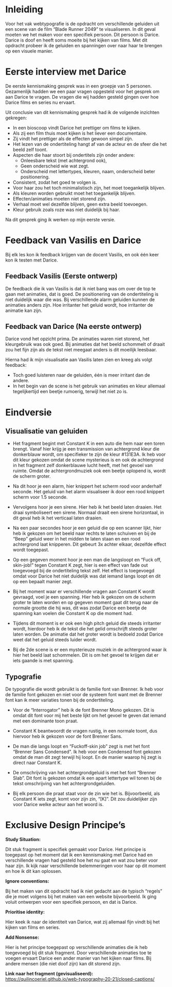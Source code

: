 # Inleiding

Voor het vak webtypografie is de opdracht om verschillende geluiden uit een scene van de film “Blade Runner 2049” te visualiseren. In dit geval moeten we het maken voor een specifiek persoon. Dit persoon is Darice. Darice is doof en heeft soms moeite bij het kijken van films. Met dit opdracht probeer ik de geluiden en spanningen over naar haar te brengen op een visuele manier.

# Eerste interview met Darice

De eerste kennismaking gesprek was in een groepje van 5 personen. Gezamenlijk hadden we een paar vragen opgesteld voor het gesprek om aan Darice te vragen. De vragen die wij hadden gesteld gingen over hoe Darice films en series nu ervaart.

Uit conclusie van dit kennismaking gesprek had ik de volgende inzichten gekregen:

- In een bioscoop vindt Darice het prettiger om films te kijken.
- Als zij een film thuis moet kijken is het liever een documentaire.
- Zij vindt het prettiger als de effecten gewoon simpel zijn.
- Het lezen van de ondertiteling hangt af van de acteur en de sfeer die het beeld zelf toont. 
- Aspecten die haar stoort bij ondertitels zijn onder andere:
    -  Onleesbare tekst (met achtergrond ook), 
    -  Geen onderscheid wie wat zegt.
    -  Onderscheid met lettertypes, kleuren, naam, onderscheid beter positionering.
- Consistent, zodat het goed te volgen is.
- Voor haar zou het toch minimalistisch zijn, het moet toegankelijk blijven.
- Als kleuren worden gebruikt moet het toegankelijk blijven.
- Effecten/animaties moeten niet storend zijn.
- Verhaal moet wel dezelfde blijven, geen extra beeld toevoegen.
- Kleur gebruik zoals roze was niet duidelijk bij haar.

Na dit gesprek ging ik werken op mijn eerste versie.

# Feedback van Vasilis en Darice

Bij elk les kon ik feedback krijgen van de docent Vasilis, en ook één keer kon ik testen met Darice.


## Feedback Vasilis (Eerste ontwerp)

De feedback die ik van Vasilis is dat ik niet bang was om over de top te gaan met animaties, dat is goed. De positionering van de ondertiteling is niet duidelijk waar die was. Bij verschillende alarm geluiden kunnen de animaties anders zijn. Hoe irritanter het geluid wordt, hoe irritanter de animatie kan zijn.


## Feedback van Darice (Na eerste ontwerp)

Darice vond het opzicht prima. De animaties waren niet storend, het kleurgebruik was ook goed. Bij animaties dat het beeld schommelt of draait zou het fijn zijn als de tekst niet meegaat anders is dit moeilijk leesbaar.

Hierna had ik mijn visualisatie aan Vasilis laten zien en kreeg als volgt feedback:
- Toch goed luisteren naar de geluiden, één is meer irritant dan de andere. 
- In het begin van de scene is het gebruik van animaties en kleur allemaal tegelijkertijd een beetje rumoerig, terwijl het niet zo is.

# Eindversie

## Visualisatie van geluiden

- Het fragment begint met Constant K in een auto die hem naar een toren brengt. Vanaf hier krijg je een transmission van achtergrond kleur die donkerblauw wordt, om specifieker te zijn de kleur #131E3A. Ik heb voor dit kleur gekozen omdat de scene mysterieus is en ook de achtergrond in het fragment zelf donkerblauwe lucht heeft, met het gevoel van ruimte. Omdat de achtergrondmuziek ook een beetje oplopend is, wordt de scherm groter.

- Na dit hoor je een alarm, hier knippert het scherm rood voor anderhalf seconde. Het geluid van het alarm visualiseer ik door een rood knippert scherm voor 1.5 seconde.

- Vervolgens hoor je een sirene. Hier heb ik het beeld laten draaien. Het draai symboliseert een sirene. Normaal draait een sirene horizontaal, in dit geval heb ik het verticaal laten draaien.

- Na een paar secondes hoor je een geluid die op een scanner lijkt, hier heb ik gekozen om het beeld naar rechts te laten schuiven en bij de “Beep” geluid weer in het midden te laten staan en een rood achtergrond laat knipperen. Dit gebeurt 3x achter elkaar, dezelfde effect wordt toegepast.
 
- Op een gegeven moment hoor je een man die langsloopt en “Fuck off, skin-job!” tegen Constant K zegt, hier is een effect van fade out toegevoegd bij de ondertiteling tekst zelf. Het effect is toegevoegd omdat voor Darice het niet duidelijk was dat iemand langs loopt en dit op een bepaalt manier zegt. 

- Bij het moment waar er verschillende vragen aan Constant K wordt gevraagd, voel je een spanning. Hier heb ik gekozen om de scherm groter te laten worden en op gegeven moment gaat dit terug naar de normale grootte die hij was, dit was zodat Darice een beetje de spanning kan voelen die Constant K op die moment had.

- Tijdens dit moment is er ook een high pitch geluid die steeds irritanter wordt, hierdoor heb ik de tekst die het gelid omschrijft steeds groter laten worden.
De animatie dat het groter wordt is bedoeld zodat Darice weet dat het geluid steeds luider wordt.

- Bij de 2de scene is er een mysterieuze muziek in de achtergrond waar ik hier het beeld laat schommelen. Dit is om het gevoel te krijgen dat er iets gaande is met spanning.

## Typografie

De typografie die wordt gebruikt is de familie font van Brenner. Ik heb voor de familie font gekozen en niet voor de systeem font want met de Brenner font kan ik meer variaties tonen bij de ondertiteling.

- Voor de “Interrogator” heb ik de font Brenner Mono gekozen. Dit is omdat dit font voor mij het beste lijkt om het gevoel te geven dat iemand met een dominante toon praat. 

- Constant K beantwoordt de vragen rustig, in een normale toont, dus hiervoor heb ik gekozen voor de font Brenner Sans. 

- De man die langs loopt en “Fuckoff-skin job” zegt is met het font “Brenner Sans Condensed". Ik heb voor een Condensed font gekozen omdat de man dit zegt terwijl hij loopt. En de manier waarop hij zegt is direct naar Constant K.

- De omschrijving van het achtergrondgeluid is met het font “Brenner Slab”. Dit font is gekozen omdat ik een apart lettertype wil tonen bij de tekst omschrijving van het achtergrondgeluiden. 

- Bij elk persoon die praat staat voor de zin wie het is. Bijvoorbeeld, als Constant K iets zegt, komt voor zijn zin, “[K]”. Dit zou duidelijker zijn voor Darice welke acteur aan het woord is. 

# Exclusive Design Principe’s

**Study Situation:**

Dit stuk fragment is specifiek gemaakt voor Darice. Het principe is toegepast op het moment dat ik een kennismaking met Darice had en verschillende vragen had gesteld hoe het nu gaat en wat zou beter voor haar zijn. Ik kijk naar verschillende belemmeringen voor haar op dit moment en hoe ik dit kan oplossen.

**Ignore conventions:**

Bij het maken van dit opdracht had ik niet gedacht aan de typisch “regels” die je moet volgens bij het maken van een website bijvoorbeeld. Ik ging voluit ontwerpen voor een specifiek persoon, en dat is Darice.

**Prioritise identity:**

Hier keek ik naar de identiteit van Darice, wat zij allemaal fijn vindt bij het kijken van films en series.

**Add Nonsense:**

Hier is het principe toegepast op verschillende animaties die ik heb toegevoegd bij dit stuk fragment. Door verschillende animaties toe te voegen ervaart Darice een ander manier van het kijken naar films. Bij andere mensen (die niet doof zijn) kan dit storend zijn. 

**Link naar het fragment (gevisualiseerd):**
https://quilincoeriel.github.io/web-typography-20-21/closed-captions/


